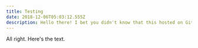 ```yaml
---
title: Testing
date: 2018-12-06T05:03:12.555Z
description: Hello there! I bet you didn't know that this hosted on GitHub. But it is.
---
```

All right. Here's the text.
